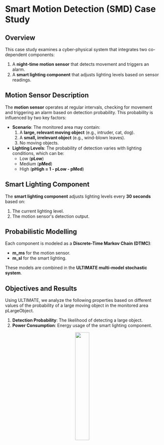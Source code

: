 # Smart Motion Detection (SMD) Case Study

## Overview

This case study examines a cyber-physical system that integrates two co-dependent components:
1. A **night-time motion sensor** that detects movement and triggers an alarm.
2. A **smart lighting component** that adjusts lighting levels based on sensor readings.

## Motion Sensor Description

The **motion sensor** operates at regular intervals, checking for movement and triggering an alarm based on detection probability. This probability is influenced by two key factors:
- **Scenario**: The monitored area may contain:
  1. A **large, relevant moving object** (e.g., intruder, cat, dog).
  2. A **small, irrelevant object** (e.g., wind-blown leaves).
  3. No moving objects.
- **Lighting Levels**: The probability of detection varies with lighting conditions, which can be:
  - Low (**pLow**)
  - Medium (**pMed**)
  - High (**pHigh = 1 - pLow - pMed**)

## Smart Lighting Component

The **smart lighting component** adjusts lighting levels every **30 seconds** based on:
1. The current lighting level.
2. The motion sensor's detection output.

## Probabilistic Modelling

Each component is modeled as a **Discrete-Time Markov Chain (DTMC)**:
- **m_ms** for the motion sensor.
- **m_sl** for the smart lighting.

These models are combined in the **ULTIMATE multi-model stochastic system**.

## Objectives and Results

Using ULTIMATE, we analyze the following properties based on different values of the probability of a large moving object in the monitored area pLargeObject.
1. **Detection Probability**: The likelihood of detecting a large object.
2. **Power Consumption**: Energy usage of the smart lighting component.

<p align="center">
  <img src="https://github.com/user-attachments/assets/09db5f5d-da84-4ea6-a97e-64dd391a9a74" width="30%">
</p>
